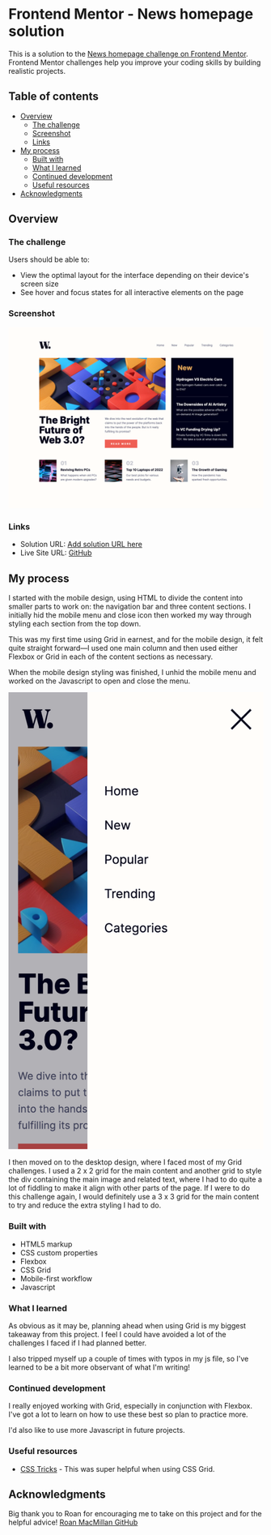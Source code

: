 # Frontend Mentor - News homepage solution

This is a solution to the [News homepage challenge on Frontend Mentor](https://www.frontendmentor.io/challenges/news-homepage-H6SWTa1MFl). Frontend Mentor challenges help you improve your coding skills by building realistic projects. 

## Table of contents

- [Overview](#overview)
  - [The challenge](#the-challenge)
  - [Screenshot](#screenshot)
  - [Links](#links)
- [My process](#my-process)
  - [Built with](#built-with)
  - [What I learned](#what-i-learned)
  - [Continued development](#continued-development)
  - [Useful resources](#useful-resources)
- [Acknowledgments](#acknowledgments)

## Overview

### The challenge

Users should be able to:

- View the optimal layout for the interface depending on their device's screen size
- See hover and focus states for all interactive elements on the page

### Screenshot

![Desktop Screenshot](./assets/images/screenshot-desktop.jpg)

### Links

- Solution URL: [Add solution URL here](https://your-solution-url.com)
- Live Site URL: [GitHub](https://brijax.github.io/News-homepage/)

## My process

I started with the mobile design, using HTML to divide the content into smaller parts to work on: the navigation bar and three content sections. I initially hid the mobile menu and close icon then worked my way through styling each section from the top down.

This was my first time using Grid in earnest, and for the mobile design, it felt quite straight forward—I used one main column and then used either Flexbox or Grid in each of the content sections as necessary.

When the mobile design styling was finished, I unhid the mobile menu and worked on the Javascript to open and close the menu.

![Mobile Menu](./assets/images/screenshot-mobile.jpg)

I then moved on to the desktop design, where I faced most of my Grid challenges. I used a 2 x 2 grid for the main content and another grid to style the div containing the main image and related text, where I had to do quite a lot of fiddling to make it align with other parts of the page. If I were to do this challenge again, I would definitely use a 3 x 3 grid for the main content to try and reduce the extra styling I had to do.

### Built with

- HTML5 markup
- CSS custom properties
- Flexbox
- CSS Grid
- Mobile-first workflow
- Javascript

### What I learned

As obvious as it may be, planning ahead when using Grid is my biggest takeaway from this project. I feel I could have avoided a lot of the challenges I faced if I had planned better.

I also tripped myself up a couple of times with typos in my js file, so I've learned to be a bit more observant of what I'm writing!

### Continued development

I really enjoyed working with Grid, especially in conjunction with Flexbox. I've got a lot to learn on how to use these best so plan to practice more.

I'd also like to use more Javascript in future projects.

### Useful resources

- [CSS Tricks](https://css-tricks.com/snippets/css/complete-guide-grid/) - This was super helpful when using CSS Grid.

## Acknowledgments

Big thank you to Roan for encouraging me to take on this project and for the helpful advice! [Roan MacMillan GitHub](https://github.com/RoanMacmillan)

